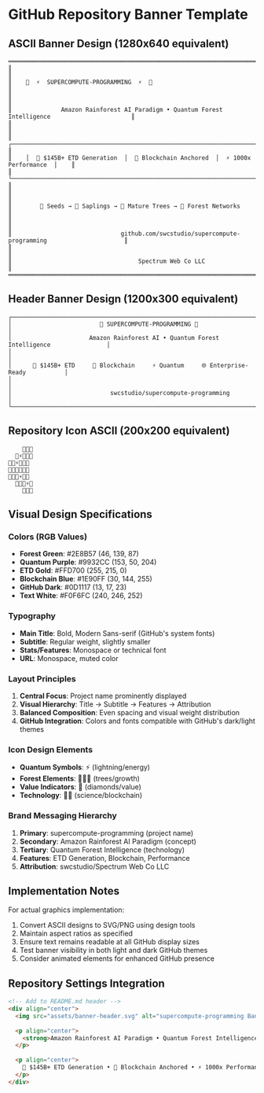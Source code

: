 # GitHub Repository Banner Template

## ASCII Banner Design (1280x640 equivalent)

```
════════════════════════════════════════════════════════════════════════════════════════════════════
║                                                                                                  ║
║    🌳  ⚡  SUPERCOMPUTE-PROGRAMMING  ⚡  🌳                                                      ║
║                                                                                                  ║
║              Amazon Rainforest AI Paradigm • Quantum Forest Intelligence                       ║
║                                                                                                  ║
║    ┌─────────────────────────────────────────────────────────────────────────────────────┐    ║
║    │  💎 $145B+ ETD Generation  │  🔗 Blockchain Anchored  │  ⚡ 1000x Performance  │    ║
║    └─────────────────────────────────────────────────────────────────────────────────────┘    ║
║                                                                                                  ║
║        🌱 Seeds → 🌿 Saplings → 🌲 Mature Trees → 🌳 Forest Networks                          ║
║                                                                                                  ║
║                               github.com/swcstudio/supercompute-programming                      ║
║                                                                                                  ║
║                                    Spectrum Web Co LLC                                          ║
════════════════════════════════════════════════════════════════════════════════════════════════════
```

## Header Banner Design (1200x300 equivalent)

```
┌────────────────────────────────────────────────────────────────────────────────────────┐
│                         🌳 SUPERCOMPUTE-PROGRAMMING 🌳                                  │
│                      Amazon Rainforest AI • Quantum Forest Intelligence                │
│                                                                                          │
│      💎 $145B+ ETD     🔗 Blockchain     ⚡ Quantum     🌐 Enterprise-Ready           │
│                                                                                          │
│                            swcstudio/supercompute-programming                           │
└────────────────────────────────────────────────────────────────────────────────────────┘
```

## Repository Icon ASCII (200x200 equivalent)

```
    🌳🌳🌳
  🌳⚡🔬💎🌳
🌳🌿⚡🔗🌿🌳
🌳💎🌲🌲💎🌳
🌳🌿🔗⚡🌿🌳  
  🌳💎🔬⚡🌳
    🌳🌳🌳
```

## Visual Design Specifications

### Colors (RGB Values)
- **Forest Green**: #2E8B57 (46, 139, 87)
- **Quantum Purple**: #9932CC (153, 50, 204)  
- **ETD Gold**: #FFD700 (255, 215, 0)
- **Blockchain Blue**: #1E90FF (30, 144, 255)
- **GitHub Dark**: #0D1117 (13, 17, 23)
- **Text White**: #F0F6FC (240, 246, 252)

### Typography
- **Main Title**: Bold, Modern Sans-serif (GitHub's system fonts)
- **Subtitle**: Regular weight, slightly smaller
- **Stats/Features**: Monospace or technical font
- **URL**: Monospace, muted color

### Layout Principles
1. **Central Focus**: Project name prominently displayed
2. **Visual Hierarchy**: Title → Subtitle → Features → Attribution
3. **Balanced Composition**: Even spacing and visual weight distribution
4. **GitHub Integration**: Colors and fonts compatible with GitHub's dark/light themes

### Icon Design Elements
- **Quantum Symbols**: ⚡ (lightning/energy)
- **Forest Elements**: 🌳🌲🌿 (trees/growth)
- **Value Indicators**: 💎 (diamonds/value)
- **Technology**: 🔬🔗 (science/blockchain)

### Brand Messaging Hierarchy
1. **Primary**: supercompute-programming (project name)
2. **Secondary**: Amazon Rainforest AI Paradigm (concept)
3. **Tertiary**: Quantum Forest Intelligence (technology)
4. **Features**: ETD Generation, Blockchain, Performance
5. **Attribution**: swcstudio/Spectrum Web Co LLC

## Implementation Notes

For actual graphics implementation:
1. Convert ASCII designs to SVG/PNG using design tools
2. Maintain aspect ratios as specified
3. Ensure text remains readable at all GitHub display sizes
4. Test banner visibility in both light and dark GitHub themes
5. Consider animated elements for enhanced GitHub presence

## Repository Settings Integration

```markdown
<!-- Add to README.md header -->
<div align="center">
  <img src="assets/banner-header.svg" alt="supercompute-programming Banner" width="100%" />
  
  <p align="center">
    <strong>Amazon Rainforest AI Paradigm • Quantum Forest Intelligence</strong>
  </p>
  
  <p align="center">
    💎 $145B+ ETD Generation • 🔗 Blockchain Anchored • ⚡ 1000x Performance
  </p>
</div>
```